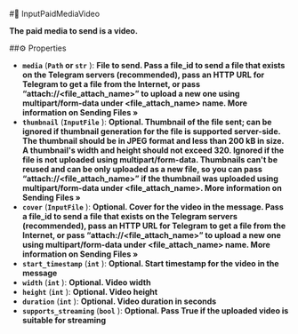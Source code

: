 #🔮 InputPaidMediaVideo

**The paid media to send is a video.**

##⚙️ Properties

- **`media`** (**`Path` or `str`** ): **File to send. Pass a file_id to send a file that exists on the Telegram servers (recommended), pass an HTTP URL for
Telegram to get a file from the Internet, or pass “attach://<file_attach_name>” to upload a new one using multipart/form-data
under <file_attach_name> name. More information on Sending Files »**
- **`thumbnail`** (**`InputFile`** ): **Optional. Thumbnail of the file sent; can be ignored if thumbnail generation for the file is supported server-side.
The thumbnail should be in JPEG format and less than 200 kB in size. A thumbnail's width and height should not exceed 320.
Ignored if the file is not uploaded using multipart/form-data. Thumbnails can't be reused and can be only uploaded as a new file,
so you can pass “attach://<file_attach_name>” if the thumbnail was uploaded using multipart/form-data under <file_attach_name>.
More information on Sending Files »**
- **`cover`** (**`InputFile`** ): **Optional. Cover for the video in the message.
Pass a file_id to send a file that exists on the Telegram servers (recommended), pass an HTTP URL for Telegram to get a file from the Internet,
or pass “attach://<file_attach_name>” to upload a new one using multipart/form-data under <file_attach_name> name. More information on Sending Files »**
- **`start_timestamp`** (**`int`** ): **Optional. Start timestamp for the video in the message**
- **`width`** (**`int`** ): **Optional. Video width**
- **`height`** (**`int`** ): **Optional. Video height**
- **`duration`** (**`int`** ): **Optional. Video duration in seconds**
- **`supports_streaming`** (**`bool`** ): **Optional. Pass True if the uploaded video is suitable for streaming**

